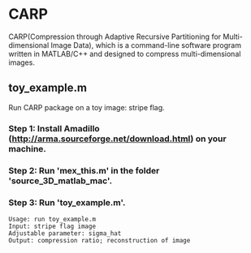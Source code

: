 # CARP

CARP(Compression through Adaptive Recursive Partitioning for Multi-dimensional Image Data), which is a 
command-line software program written in MATLAB/C++ and designed to
compress multi-dimensional images.



## toy_example.m

Run CARP package on a toy image: stripe flag.

### Step 1: Install Amadillo (http://arma.sourceforge.net/download.html) on your machine.

### Step 2: Run 'mex_this.m' in the folder 'source_3D_matlab_mac'.

### Step 3: Run 'toy_example.m'.


```
Usage: run toy_example.m
Input: stripe flag image
Adjustable parameter: sigma_hat
Output: compression ratio; reconstruction of image
```
